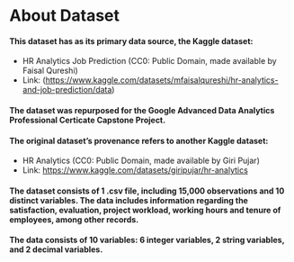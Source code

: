 
# About Dataset

#### This dataset has as its primary data source, the Kaggle dataset:

- HR Analytics Job Prediction (CC0: Public Domain, made available by Faisal Qureshi)
- Link: (https://www.kaggle.com/datasets/mfaisalqureshi/hr-analytics-and-job-prediction/data)

#### The dataset was repurposed for the Google Advanced Data Analytics Professional Certicate Capstone Project.

#### The original dataset’s provenance refers to another Kaggle dataset:

- HR Analytics (CC0: Public Domain, made available by Giri Pujar)
- Link: https://www.kaggle.com/datasets/giripujar/hr-analytics

#### The dataset consists of 1 .csv file, including 15,000 observations and 10 distinct variables. The data includes information regarding the satisfaction, evaluation, project workload, working hours and tenure of employees, among other records.

#### The data consists of 10 variables: 6 integer variables, 2 string variables, and 2 decimal variables.
